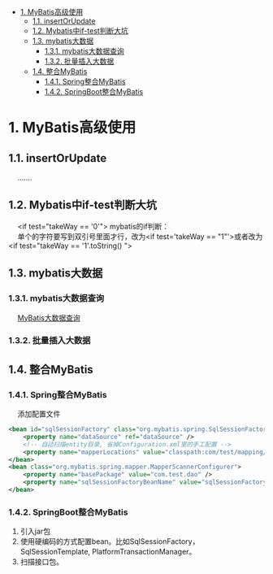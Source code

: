 

<!-- TOC -->

- [1. MyBatis高级使用](#1-mybatis高级使用)
    - [1.1. insertOrUpdate](#11-insertorupdate)
    - [1.2. Mybatis中if-test判断大坑](#12-mybatis中if-test判断大坑)
    - [1.3. mybatis大数据](#13-mybatis大数据)
        - [1.3.1. mybatis大数据查询](#131-mybatis大数据查询)
        - [1.3.2. 批量插入大数据](#132-批量插入大数据)
    - [1.4. 整合MyBatis](#14-整合mybatis)
        - [1.4.1. Spring整合MyBatis](#141-spring整合mybatis)
        - [1.4.2. SpringBoot整合MyBatis](#142-springboot整合mybatis)

<!-- /TOC -->

# 1. MyBatis高级使用
<!-- 
MySQL 千万数据量深分页优化, 拒绝线上故障！ 
https://mp.weixin.qq.com/s/i3wLeCSxqWKrTwgtfelumQ
-->

## 1.1. insertOrUpdate
&emsp; .......
<!-- 
存在则更新 ON DUPLICATE KEY UPDATE
https://blog.csdn.net/f327888576/article/details/89490442

-->


## 1.2. Mybatis中if-test判断大坑  
<!-- 
mybatis 中 if-test 判断大坑
https://www.cnblogs.com/grasp/p/11268049.html
-->
&emsp; \<if test="takeWay == '0'"> mybatis的if判断：  
&emsp; 单个的字符要写到双引号里面才行，改为\<if test='takeWay == "1"'>或者改为\<if test="takeWay == '1'.toString() ">  



## 1.3. mybatis大数据  

### 1.3.1. mybatis大数据查询 
&emsp; [MyBatis大数据查询](/docs/SSM/MyBatis/BigData.md)  


### 1.3.2. 批量插入大数据
<!-- 
【368期】阿里巴巴为什么禁止MyBatis批量插入几千条数据使用foreach？
https://mp.weixin.qq.com/s/BW7YE8OPVe3IS03EOCm_fA
-->



## 1.4. 整合MyBatis  
### 1.4.1. Spring整合MyBatis  

&emsp; 添加配置文件  

```xml
<bean id="sqlSessionFactory" class="org.mybatis.spring.SqlSessionFactoryBean">
    <property name="dataSource" ref="dataSource" />
    <!-- 自动扫描entity目录, 省掉Configuration.xml里的手工配置 -->
    <property name="mapperLocations" value="classpath:com/test/mapping/*.xml" />
</bean>
<bean class="org.mybatis.spring.mapper.MapperScannerConfigurer">
    <property name="basePackage" value="com.test.dao" />
    <property name="sqlSessionFactoryBeanName" value="sqlSessionFactory" />
</bean>
```

### 1.4.2. SpringBoot整合MyBatis  
1. 引入jar包
2. 使用硬编码的方式配置bean。比如SqlSessionFactory，SqlSessionTemplate, PlatformTransactionManager。
3. 扫描接口包。
